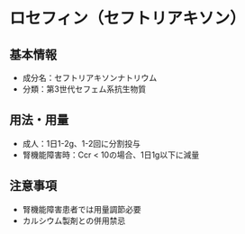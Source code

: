 # ロセフィン（セフトリアキソン）

## 基本情報
- 成分名：セフトリアキソンナトリウム
- 分類：第3世代セフェム系抗生物質

## 用法・用量
- 成人：1日1-2g、1-2回に分割投与
- 腎機能障害時：Ccr < 10の場合、1日1g以下に減量

## 注意事項
- 腎機能障害患者では用量調節必要
- カルシウム製剤との併用禁忌